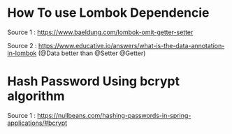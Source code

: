 # How To use Lombok Dependencie
Source 1 : https://www.baeldung.com/lombok-omit-getter-setter

Source 2 : https://www.educative.io/answers/what-is-the-data-annotation-in-lombok (@Data better than @Setter @Getter)

# Hash Password Using bcrypt algorithm
Source 1 : https://nullbeans.com/hashing-passwords-in-spring-applications/#bcrypt